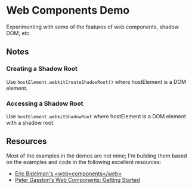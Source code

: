 # Web Components Demo

Experimenting with some of the features of web components, shadow DOM, etc. 

## Notes

### Creating a Shadow Root

Use `hostElement.webkitCreateShadowRoot()` where hostElement is a DOM element.

### Accessing a Shadow Root

Use `hostElement.webkitShadowRoot` where hostElement is a DOM element with a shadow root.

## Resources

Most of the examples in the demos are not mine; I'm building them based on the examples and code in the following excellent resources:

* [Eric Bidelman's \<web\>components\</web\>](http://html5-demos.appspot.com/static/webcomponents/index.html)
* [Peter Gasston's Web Components: Getting Started](https://speakerdeck.com/stopsatgreen/web-components-getting-started)
